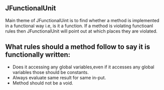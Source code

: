 ## JFunctionalUnit
Main theme of JFunctionalUint is to find whether a method is implemented in a functional way i.e, is it a function. If a method is violating functioanl rules then JFunctionalUnit will point out at which places they are violated.

## What rules should a method follow to say it is functionally written:
- Does it accessing any global variables,even if it accesses any global variables those should be constants.
- Always evaluate same result for same in-put.
- Method should not be a void.
